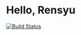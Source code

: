 # Hello, Rensyu

[![Build Status](https://travis-ci.org/hmyamo/rensyu.svg?branch=master)](https://travis-ci.org/hmyamo/rensyu)
